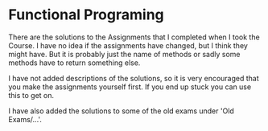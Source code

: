 # Functional Programing

There are the solutions to the Assignments that I completed when I took the Course. I have no idea if the assignments have changed, but I think they might have. But it is probably just the name of methods or sadly some methods have to return something else.

I have not added descriptions of the solutions, so it is very encouraged that you make the assignments yourself first. If you end up stuck you can use this to get on.

I have also added the solutions to some of the old exams under 'Old Exams/...'.
